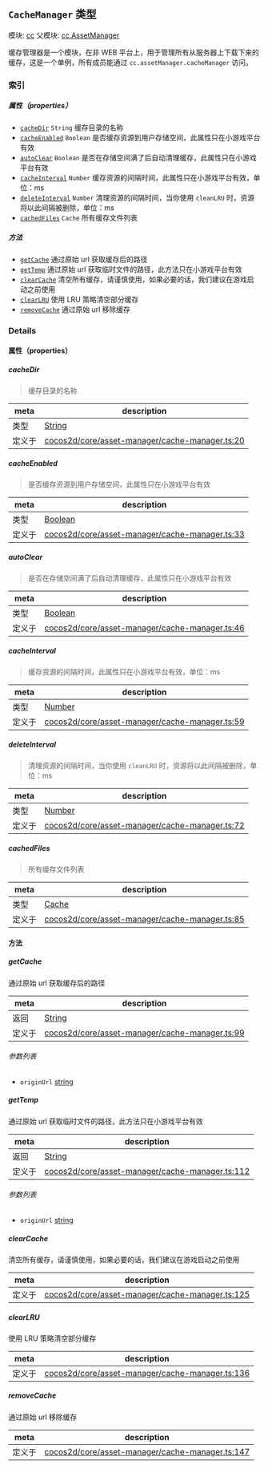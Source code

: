 ## `CacheManager` 类型



模块: [cc](../modules/cc.md)
父模块: [cc.AssetManager](../modules/cc.AssetManager.md)


缓存管理器是一个模块，在非 WEB 平台上，用于管理所有从服务器上下载下来的缓存，这是一个单例，所有成员能通过 `cc.assetManager.cacheManager` 访问。



### 索引

##### 属性（properties）

  - [`cacheDir`](#cachedir) `String` 缓存目录的名称
  - [`cacheEnabled`](#cacheenabled) `Boolean` 是否缓存资源到用户存储空间，此属性只在小游戏平台有效
  - [`autoClear`](#autoclear) `Boolean` 是否在存储空间满了后自动清理缓存，此属性只在小游戏平台有效
  - [`cacheInterval`](#cacheinterval) `Number` 缓存资源的间隔时间，此属性只在小游戏平台有效，单位：ms
  - [`deleteInterval`](#deleteinterval) `Number` 清理资源的间隔时间，当你使用 `cleanLRU` 时，资源将以此间隔被删除，单位：ms
  - [`cachedFiles`](#cachedfiles) `Cache` 所有缓存文件列表



##### 方法

  - [`getCache`](#getcache) 通过原始 url 获取缓存后的路径
  - [`getTemp`](#gettemp) 通过原始 url 获取临时文件的路径，此方法只在小游戏平台有效
  - [`clearCache`](#clearcache) 清空所有缓存，请谨慎使用，如果必要的话，我们建议在游戏启动之前使用
  - [`clearLRU`](#clearlru) 使用 LRU 策略清空部分缓存
  - [`removeCache`](#removecache) 通过原始 url 移除缓存



### Details


#### 属性（properties）


##### cacheDir

> 缓存目录的名称

| meta | description |
|------|-------------|
| 类型 | <a href="https://developer.mozilla.org/en/JavaScript/Reference/Global_Objects/String" class="crosslink external" target="_blank">String</a> |
| 定义于 | [cocos2d/core/asset-manager/cache-manager.ts:20](https://github.com/cocos-creator/engine/blob/e361a2e93351aacda485d2038abd4eba2998a298/cocos2d/core/asset-manager/cache-manager.ts#L20) |



##### cacheEnabled

> 是否缓存资源到用户存储空间，此属性只在小游戏平台有效

| meta | description |
|------|-------------|
| 类型 | <a href="https://developer.mozilla.org/en/JavaScript/Reference/Global_Objects/Boolean" class="crosslink external" target="_blank">Boolean</a> |
| 定义于 | [cocos2d/core/asset-manager/cache-manager.ts:33](https://github.com/cocos-creator/engine/blob/e361a2e93351aacda485d2038abd4eba2998a298/cocos2d/core/asset-manager/cache-manager.ts#L33) |



##### autoClear

> 是否在存储空间满了后自动清理缓存，此属性只在小游戏平台有效

| meta | description |
|------|-------------|
| 类型 | <a href="https://developer.mozilla.org/en/JavaScript/Reference/Global_Objects/Boolean" class="crosslink external" target="_blank">Boolean</a> |
| 定义于 | [cocos2d/core/asset-manager/cache-manager.ts:46](https://github.com/cocos-creator/engine/blob/e361a2e93351aacda485d2038abd4eba2998a298/cocos2d/core/asset-manager/cache-manager.ts#L46) |



##### cacheInterval

> 缓存资源的间隔时间，此属性只在小游戏平台有效，单位：ms

| meta | description |
|------|-------------|
| 类型 | <a href="https://developer.mozilla.org/en/JavaScript/Reference/Global_Objects/Number" class="crosslink external" target="_blank">Number</a> |
| 定义于 | [cocos2d/core/asset-manager/cache-manager.ts:59](https://github.com/cocos-creator/engine/blob/e361a2e93351aacda485d2038abd4eba2998a298/cocos2d/core/asset-manager/cache-manager.ts#L59) |



##### deleteInterval

> 清理资源的间隔时间，当你使用 `cleanLRU` 时，资源将以此间隔被删除，单位：ms

| meta | description |
|------|-------------|
| 类型 | <a href="https://developer.mozilla.org/en/JavaScript/Reference/Global_Objects/Number" class="crosslink external" target="_blank">Number</a> |
| 定义于 | [cocos2d/core/asset-manager/cache-manager.ts:72](https://github.com/cocos-creator/engine/blob/e361a2e93351aacda485d2038abd4eba2998a298/cocos2d/core/asset-manager/cache-manager.ts#L72) |



##### cachedFiles

> 所有缓存文件列表

| meta | description |
|------|-------------|
| 类型 | <a href="../classes/Cache.html" class="crosslink">Cache</a> |
| 定义于 | [cocos2d/core/asset-manager/cache-manager.ts:85](https://github.com/cocos-creator/engine/blob/e361a2e93351aacda485d2038abd4eba2998a298/cocos2d/core/asset-manager/cache-manager.ts#L85) |






<!-- Method Block -->
#### 方法


##### getCache

通过原始 url 获取缓存后的路径

| meta | description |
|------|-------------|
| 返回 | <a href="https://developer.mozilla.org/en/JavaScript/Reference/Global_Objects/String" class="crosslink external" target="_blank">String</a> 
| 定义于 | [cocos2d/core/asset-manager/cache-manager.ts:99](https://github.com/cocos-creator/engine/blob/e361a2e93351aacda485d2038abd4eba2998a298/cocos2d/core/asset-manager/cache-manager.ts#L99) |

###### 参数列表
- `originUrl` <a href="https://developer.mozilla.org/en/JavaScript/Reference/Global_Objects/String" class="crosslink external" target="_blank">string</a> 


##### getTemp

通过原始 url 获取临时文件的路径，此方法只在小游戏平台有效

| meta | description |
|------|-------------|
| 返回 | <a href="https://developer.mozilla.org/en/JavaScript/Reference/Global_Objects/String" class="crosslink external" target="_blank">String</a> 
| 定义于 | [cocos2d/core/asset-manager/cache-manager.ts:112](https://github.com/cocos-creator/engine/blob/e361a2e93351aacda485d2038abd4eba2998a298/cocos2d/core/asset-manager/cache-manager.ts#L112) |

###### 参数列表
- `originUrl` <a href="https://developer.mozilla.org/en/JavaScript/Reference/Global_Objects/String" class="crosslink external" target="_blank">string</a> 


##### clearCache

清空所有缓存，请谨慎使用，如果必要的话，我们建议在游戏启动之前使用

| meta | description |
|------|-------------|
| 定义于 | [cocos2d/core/asset-manager/cache-manager.ts:125](https://github.com/cocos-creator/engine/blob/e361a2e93351aacda485d2038abd4eba2998a298/cocos2d/core/asset-manager/cache-manager.ts#L125) |



##### clearLRU

使用 LRU 策略清空部分缓存

| meta | description |
|------|-------------|
| 定义于 | [cocos2d/core/asset-manager/cache-manager.ts:136](https://github.com/cocos-creator/engine/blob/e361a2e93351aacda485d2038abd4eba2998a298/cocos2d/core/asset-manager/cache-manager.ts#L136) |



##### removeCache

通过原始 url 移除缓存

| meta | description |
|------|-------------|
| 定义于 | [cocos2d/core/asset-manager/cache-manager.ts:147](https://github.com/cocos-creator/engine/blob/e361a2e93351aacda485d2038abd4eba2998a298/cocos2d/core/asset-manager/cache-manager.ts#L147) |





